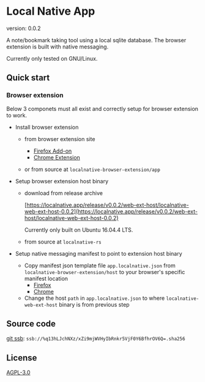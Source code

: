 # Local Native App
version: 0.0.2

A note/bookmark taking tool using a local sqlite database. The browser extension is built with native messaging.

Currently only tested on GNU/Linux.


## Quick start

### Browser extension

Below 3 componets must all exist and correctly setup for browser extension to work.

- Install browser extension

  - from browser extension site
    - [Firefox Add-on](https://addons.mozilla.org/addon/localnative/)
    - [Chrome Extension](https://chrome.google.com/webstore/detail/local-native/oclkmkeameccmgnajgogjlhdjeaconnb)

  - or from source at `localnative-browser-extension/app`

- Setup browser extension host binary
    - download from release archive

        [https://localnative.app/release/v0.0.2/web-ext-host/localnative-web-ext-host-0.0.2](https://localnative.app/release/v0.0.2/web-ext-host/localnative-web-ext-host-0.0.2)

        Currently only built on Ubuntu 16.04.4 LTS.
    - from source at `localnative-rs`

- Setup native messaging manifest to point to extension host binary

    - Copy manifest json template file `app.localnative.json` from `localnative-browser-extension/host` to your browser's specific manifest location
        - [Firefox](https://developer.mozilla.org/en-US/Add-ons/WebExtensions/Native_manifests#Manifest_location)
        - [Chrome](https://developer.chrome.com/extensions/nativeMessaging#native-messaging-host-location)
    - Change the host `path` in `app.localnative.json` to where `localnative-web-ext-host` binary is from previous step

## Source code
[git ssb](http://localhost:7718/%q13hLJchNXz/xZi9mjWVHyIbRnkr5VjF0Y6BfhrOV6Q=.sha256): `ssb://%q13hLJchNXz/xZi9mjWVHyIbRnkr5VjF0Y6BfhrOV6Q=.sha256`

## License
[AGPL-3.0](https://www.gnu.org/licenses/agpl-3.0.en.html)

